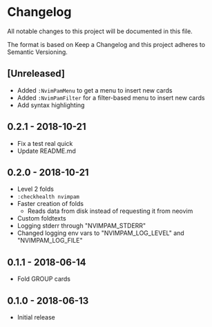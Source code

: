 # Changelog

All notable changes to this project will be documented in this file.

The format is based on Keep a Changelog and this project adheres to Semantic Versioning.

## [Unreleased]
- Added `:NvimPamMenu` to get a menu to insert new cards
- Added `:NvimPamFilter` for a filter-based menu to insert new cards
- Add syntax highlighting

## 0.2.1 - 2018-10-21
- Fix a test real quick
- Update README.md

## 0.2.0 - 2018-10-21
- Level 2 folds
- `:checkhealth nvimpam`
- Faster creation of folds
  - Reads data from disk instead of requesting it from neovim
- Custom foldtexts
- Logging stderr through "NVIMPAM_STDERR"
- Changed logging env vars to "NVIMPAM_LOG_LEVEL" and "NVIMPAM_LOG_FILE"


## 0.1.1 - 2018-06-14
- Fold GROUP cards


## 0.1.0 - 2018-06-13
- Initial release
